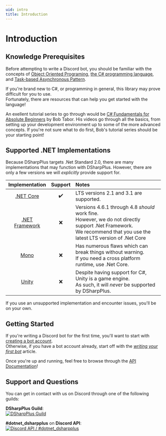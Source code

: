 ```yaml
---
uid: intro
title: Introduction
---
```


# Introduction

## Knowledge Prerequisites 
Before attempting to write a Discord bot, you should be familiar with the concepts of [Object Oriented Programing](https://en.wikipedia.org/wiki/Object-oriented_programming), [the C# programming language](https://docs.microsoft.com/en-us/dotnet/csharp/programming-guide/), and [Task-based Asynchronous Pattern](https://docs.microsoft.com/en-us/dotnet/standard/asynchronous-programming-patterns/task-based-asynchronous-pattern-tap).

If you're brand new to C#, or programming in general, this library may prove difficult for you to use.</br>
Fortunately, there are resources that can help you get started with the language! 

An exellent tutorial series to go through would be [C# Fundamentals for Absolute Beginners](https://channel9.msdn.com/Series/C-Fundamentals-for-Absolute-Beginners) by Bob Tabor.
His videos go through all the basics, from setting up your development environment up to some of the more advanced concepts. 
If you're not sure what to do first, Bob's tutorial series should be your starting point!

## Supported .NET Implementations
Because DSharpPlus targets .Net Standard 2.0, there are many implementations that may function with DSharpPlus.
However, there are only a few versions we will *explicitly* provide support for.

Implementation|Support|Notes
:---: |:---:|:---
[.NET Core](https://en.wikipedia.org/wiki/.NET_Core)|✔️|LTS versions 2.1 and 3.1 are supported.
[.NET Framework](https://en.wikipedia.org/wiki/.NET_Framework)|❌️|Versions 4.6.1 through 4.8 *should* work fine.<br/>However, we do not directly support .Net Framework.<br/>We recommend that you use the latest LTS version of .Net Core
[Mono](https://en.wikipedia.org/wiki/Mono_(software))|❌️|Has numerous flaws which can break things without warning.<br/>If you need a cross platform runtime, use .Net Core.
[Unity](https://en.wikipedia.org/wiki/Unity_(game_engine))|❌️|Despite having support for C#, Unity is a game engine.<br/>As such, it will *never* be supported by DSharpPlus.

If you use an unsupported implementation and encounter issues, you'll be on your own.

## Getting Started
If you're writing a Discord bot for the first time, you'll want to start with [creating a bot account](xref:basics_bot_account).</br>
Otherwise, if you have a bot account already, start off with the *[writing your first bot](xref:basics_first_bot)* article.</br>

Once you're up and running, feel free to browse through the [API Documentation](/api/index.html)!

## Support and Questions
You can get in contact with us on Discord through one of the following guilds:

**DSharpPlus Guild**:</br>
[![DSharpPlus Guild](https://discordapp.com/api/guilds/379378609942560770/embed.png?style=banner2)](https://discord.gg/KeAS3pU)

**#dotnet_dsharpplus** on **Discord API**:</br>
[![Discord API / #dotnet_dsharpplus](https://discordapp.com/api/guilds/81384788765712384/embed.png?style=banner2)](https://discord.gg/discord-api)

